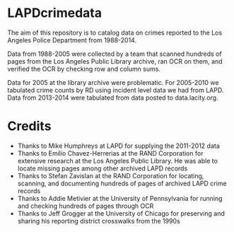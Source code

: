 # LAPDcrimedata
The aim of this repository is to catalog data on crimes reported to the Los Angeles Police Department from 1988-2014.

Data from 1988-2005 were collected by a team that scanned hundreds of pages from the Los Angeles Public Library archive, ran OCR on them, and verified the OCR by checking row and column sums.

Data for 2005 at the library archive were problematic. For 2005-2010 we tabulated crime counts by RD using incident level data we had from LAPD. Data from 2013-2014 were tabulated from data posted to data.lacity.org.

# Credits
- Thanks to Mike Humphreys at LAPD for supplying the 2011-2012 data
- Thanks to Emilio Chavez-Herrerias at the RAND Corporation for extensive research at the Los Angeles Public Library. He was able to locate missing pages among other archived LAPD records
- Thanks to Stefan Zavislan at the RAND Corporation for locating, scanning, and documenting hundreds of pages of archived LAPD crime records
- Thanks to Addie Metivier at the University of Pennsylvania for running and checking hundreds of pages through OCR
- Thanks to Jeff Grogger at the University of Chicago for preserving and sharing his reporting district crosswalks from the 1990s
